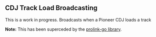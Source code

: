 ## CDJ Track Load Broadcasting

This is a work in progress. Broadcasts when a Pioneer CDJ loads a track

**Note:** This has been superceded by the [prolink-go library](https://github.com/EvanPurkhiser/prolink-go).
